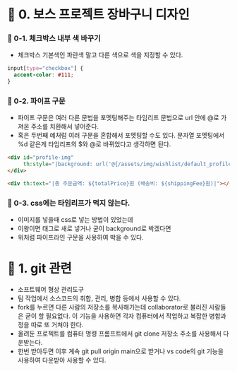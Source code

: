 # 📌 0. 보스 프로젝트 장바구니 디자인
### 📌 0-1. 체크박스 내부 색 바꾸기
- 체크박스 기본색인 파란색 말고 다른 색으로 색을 지정할 수 있다.
```css
input[type="checkbox"] {
  accent-color: #111;
}
```

### 📌 0-2. 파이프 구문
- 파이프 구문은 여러 다른 문법을 포멧팅해주는 타임리프 문법으로 url 안에 @로 가져온 주소를 치환해서 넣어준다. 
- 혹은 두번째 예처럼 여러 구문을 혼합해서 포멧팅할 수도 있다. 문자열 포멧팅에서 %d 같은게 타임리프의 $와 @로 바뀌었다고 생각하면 된다.
```html
<div id="profile-img" 
     th:style="|background: url('@{/assets/img/wishlist/default_profile.png}');|">
</div>
```
```html
<div th:text="|총 주문금액: ${totalPrice}원 (배송비: ${shippingFee}원)|"></div>
```

### 📌 0-3. css에는 타임리프가 먹지 않는다.
- 이미지를 넣을때 css로 넣는 방법이 있었는데  
- 이왕이면 태그로 새로 넣거나 굳이 background로 박겠다면 
- 위처럼 파이프라인 구문을 사용하여 박을 수 있다.

# 📌 1. git 관련
- 소프트웨어 형상 관리도구
- 팀 작업에서 소스코드의 취합, 관리, 병합 등에서 사용할 수 있다.
- fork를 누르면 다른 사람의 저장소를 복사해가는데 collaborator로 불러진 사람들은 굳이 할 필요없다. 이 기능을 사용하면 각자 컴퓨터에서 작업하고 복잡한 병합과정을 따로 또 거쳐야 한다.
- 올려둔 프로젝트를 컴퓨터 명령 프롬프트에서 git clone 저장소 주소를 사용해서 다운받는다.
- 한번 받아두면 이후 계속 git pull origin main으로 받거나 vs code의 git 기능을 사용하여 다운받아 사용할 수 있다.

